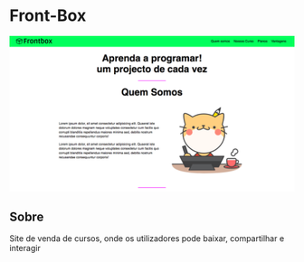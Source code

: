 # Front-Box
<img src="img/project-image.png">

## Sobre 
Site de venda de cursos, onde os utilizadores pode baixar, compartilhar e interagir
